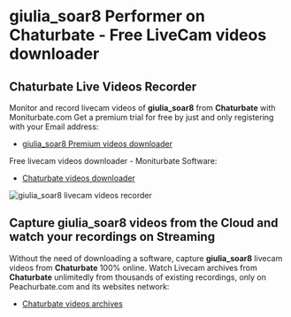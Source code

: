 # giulia_soar8 Performer on Chaturbate - Free LiveCam videos downloader

## Chaturbate Live Videos Recorder

Monitor and record livecam videos of **giulia_soar8** from **Chaturbate** with Moniturbate.com
Get a premium trial for free by just and only registering with your Email address:
* [giulia_soar8 Premium videos downloader](https://moniturbate.com/request-demo-licence-key.html)

Free livecam videos downloader - Moniturbate Software:
* [Chaturbate videos downloader](https://moniturbate.com/moniturbate-download-software.html)

![giulia_soar8 livecam videos recorder](https://peachurnet.com/templates/moniturbate-software.png)


## Capture giulia_soar8 videos from the Cloud and watch your recordings on Streaming

Without the need of downloading a software, capture **giulia_soar8** livecam videos from **Chaturbate** 100% online.
Watch Livecam archives from **Chaturbate** unlimitedly from thousands of existing recordings, only on Peachurbate.com and its websites network:
* [Chaturbate videos archives](https://peachurnet.com/)